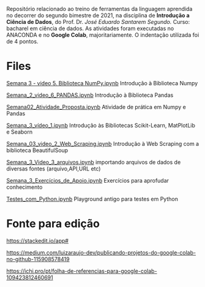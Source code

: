 Repositório relacionado ao treino de ferramentas da linguagem aprendida no decorrer do segundo bimestre de 2021, na disciplina de **Introdução a Ciência de Dados**, do Prof. Dr. *José Eduardo Santarem Segundo.*
Curso: bacharel em ciência de dados.
As atividades foram executadas no ANACONDA e no **Google Colab**, majoritariamente. O indentação utilizada foi de 4 pontos.


# Files
[Semana 3 - video 5. Biblioteca NumPy.ipynb](/Semana_3_video_5_Biblioteca_NumPy.ipynb) Introdução à Biblioteca Numpy

[Semana_2_video_6_PANDAS.ipynb](https://github.com/GiselleOAlmeida/python-univesp-ciencia-de-dados/blob/main/Semana_2_video_6_PANDAS.ipynb "Semana_2_video_6_PANDAS.ipynb") Introdução à Biblioteca Pandas

[Semana02_Atividade_Proposta.ipynb](/Semana02_Atividade_Proposta.ipynb) Atividade de prática em Numpy e Pandas

[Semana_3_vídeo_1.ipynb](/Semana_3_vídeo_1.ipynb) Introdução às Bibliotecas Scikit-Learn, MatPlotLib e Seaborn

[Semana_03_video_2_Web_Scraping.ipynb](/Semana_03_video_2_Web_Scraping.ipynb) Introdução à Web Scraping com a biblioteca BeautifulSoup

[Semana_3_Video_3_arquivos.ipynb](/Semana_3_Video_3_arquivos.ipynb) importando arquivos de dados de diversas fontes (arquivo,API,URL etc)

[Semana_3_Exercícios_de_Apoio.ipynb](/Semana_3_Exercícios_de_Apoio.ipynb) Exercícios para aprofudar conhecimento

[Testes_com_Python.ipynb](/Testes_com_Python.ipynb) Playground antigo para testes em Python

# Fonte para edição
https://stackedit.io/app#

https://medium.com/luizaraujo-dev/publicando-projetos-do-google-colab-no-github-115908578419

https://ichi.pro/pt/folha-de-referencias-para-google-colab-109423812460691 

